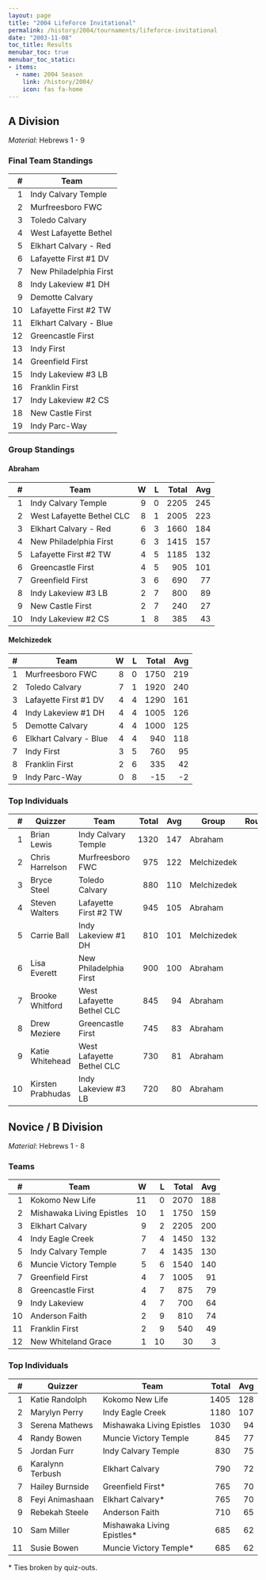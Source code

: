 ```yaml
---
layout: page
title: "2004 LifeForce Invitational"
permalink: /history/2004/tournaments/lifeforce-invitational
date: "2003-11-08"
toc_title: Results
menubar_toc: true
menubar_toc_static:
- items:
  - name: 2004 Season
    link: /history/2004/
    icon: fas fa-home
---
```


## A Division

*Material*: Hebrews 1 - 9

### Final Team Standings

|    # | Team                   |
| ---: | ---------------------- |
|    1 | Indy Calvary Temple    |
|    2 | Murfreesboro FWC       |
|    3 | Toledo Calvary         |
|    4 | West Lafayette Bethel  |
|    5 | Elkhart Calvary - Red  |
|    6 | Lafayette First #1 DV  |
|    7 | New Philadelphia First |
|    8 | Indy Lakeview #1 DH    |
|    9 | Demotte Calvary        |
|   10 | Lafayette First #2 TW  |
|   11 | Elkhart Calvary - Blue |
|   12 | Greencastle First      |
|   13 | Indy First             |
|   14 | Greenfield First       |
|   15 | Indy Lakeview #3 LB    |
|   16 | Franklin First         |
|   17 | Indy Lakeview #2 CS    |
|   18 | New Castle First       |
|   19 | Indy Parc-Way          |

### Group Standings

#### Abraham

|    # | Team                      |    W |    L | Total |  Avg |
| ---: | ------------------------- | ---: | ---: | ----: | ---: |
|    1 | Indy Calvary Temple       |    9 |    0 |  2205 |  245 |
|    2 | West Lafayette Bethel CLC |    8 |    1 |  2005 |  223 |
|    3 | Elkhart Calvary - Red     |    6 |    3 |  1660 |  184 |
|    4 | New Philadelphia First    |    6 |    3 |  1415 |  157 |
|    5 | Lafayette First #2 TW     |    4 |    5 |  1185 |  132 |
|    6 | Greencastle First         |    4 |    5 |   905 |  101 |
|    7 | Greenfield First          |    3 |    6 |   690 |   77 |
|    8 | Indy Lakeview #3 LB       |    2 |    7 |   800 |   89 |
|    9 | New Castle First          |    2 |    7 |   240 |   27 |
|   10 | Indy Lakeview #2 CS       |    1 |    8 |   385 |   43 |

#### Melchizedek

|    # | Team                   |    W |    L | Total |  Avg |
| ---: | ---------------------- | ---: | ---: | ----: | ---: |
|    1 | Murfreesboro FWC       |    8 |    0 |  1750 |  219 |
|    2 | Toledo Calvary         |    7 |    1 |  1920 |  240 |
|    3 | Lafayette First #1 DV  |    4 |    4 |  1290 |  161 |
|    4 | Indy Lakeview #1 DH    |    4 |    4 |  1005 |  126 |
|    5 | Demotte Calvary        |    4 |    4 |  1000 |  125 |
|    6 | Elkhart Calvary - Blue |    4 |    4 |   940 |  118 |
|    7 | Indy First             |    3 |    5 |   760 |   95 |
|    8 | Franklin First         |    2 |    6 |   335 |   42 |
|    9 | Indy Parc-Way          |    0 |    8 |   -15 |   -2 |

### Top Individuals

|    # | Quizzer           | Team                      | Total |  Avg | Group       | Rounds |
| ---: | ----------------- | ------------------------- | ----: | ---: | ----------- | -----: |
|    1 | Brian Lewis       | Indy Calvary Temple       |  1320 |  147 | Abraham     |      9 |
|    2 | Chris Harrelson   | Murfreesboro FWC          |   975 |  122 | Melchizedek |      8 |
|    3 | Bryce Steel       | Toledo Calvary            |   880 |  110 | Melchizedek |      8 |
|    4 | Steven Walters    | Lafayette First #2 TW     |   945 |  105 | Abraham     |      9 |
|    5 | Carrie Ball       | Indy Lakeview #1 DH       |   810 |  101 | Melchizedek |      8 |
|    6 | Lisa Everett      | New Philadelphia First    |   900 |  100 | Abraham     |      9 |
|    7 | Brooke Whitford   | West Lafayette Bethel CLC |   845 |   94 | Abraham     |      9 |
|    8 | Drew Meziere      | Greencastle First         |   745 |   83 | Abraham     |      9 |
|    9 | Katie Whitehead   | West Lafayette Bethel CLC |   730 |   81 | Abraham     |      9 |
|   10 | Kirsten Prabhudas | Indy Lakeview #3 LB       |   720 |   80 | Abraham     |      9 |

## Novice / B Division

*Material*: Hebrews 1 - 8

### Teams

|    # | Team                      |    W |    L | Total |  Avg |
| ---: | ------------------------- | ---: | ---: | ----: | ---: |
|    1 | Kokomo New Life           |   11 |    0 |  2070 |  188 |
|    2 | Mishawaka Living Epistles |   10 |    1 |  1750 |  159 |
|    3 | Elkhart Calvary           |    9 |    2 |  2205 |  200 |
|    4 | Indy Eagle Creek          |    7 |    4 |  1450 |  132 |
|    5 | Indy Calvary Temple       |    7 |    4 |  1435 |  130 |
|    6 | Muncie Victory Temple     |    5 |    6 |  1540 |  140 |
|    7 | Greenfield First          |    4 |    7 |  1005 |   91 |
|    8 | Greencastle First         |    4 |    7 |   875 |   79 |
|    9 | Indy Lakeview             |    4 |    7 |   700 |   64 |
|   10 | Anderson Faith            |    2 |    9 |   810 |   74 |
|   11 | Franklin First            |    2 |    9 |   540 |   49 |
|   12 | New Whiteland Grace       |    1 |   10 |    30 |    3 |

### Top Individuals

|    # | Quizzer          | Team                       | Total |  Avg |
| ---: | ---------------- | -------------------------- | ----: | ---: |
|    1 | Katie Randolph   | Kokomo New Life            |  1405 |  128 |
|    2 | Marylyn Perry    | Indy Eagle Creek           |  1180 |  107 |
|    3 | Serena Mathews   | Mishawaka Living Epistles  |  1030 |   94 |
|    4 | Randy Bowen      | Muncie Victory Temple      |   845 |   77 |
|    5 | Jordan Furr      | Indy Calvary Temple        |   830 |   75 |
|    6 | Karalynn Terbush | Elkhart Calvary            |   790 |   72 |
|    7 | Hailey Burnside  | Greenfield First*          |   765 |   70 |
|    8 | Feyi Animashaan  | Elkhart Calvary*           |   765 |   70 |
|    9 | Rebekah Steele   | Anderson Faith             |   710 |   65 |
|   10 | Sam Miller       | Mishawaka Living Epistles* |   685 |   62 |
|   11 | Susie Bowen      | Muncie Victory Temple*     |   685 |   62 |

\* Ties broken by quiz-outs.
